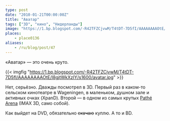 ```yaml
---
type: post
date: "2010-01-21T00:00:00Z"
title: "Аватар"
tags: ["3D", "кино", "Нидерланды"]
image: "https://1.bp.blogspot.com/-R42TFZCjvwM/T4tDT-7D5fI/AAAAAAAAOtE/l8gjtWkXzIY/s1600/avatar.jpg"
places:
    - place0136
aliases:
    - /ru/blog/post/47
---
```


«Аватар» — это очень круто.

{{< imgfig "https://1.bp.blogspot.com/-R42TFZCjvwM/T4tDT-7D5fI/AAAAAAAAOtE/l8gjtWkXzIY/s1600/avatar.jpg" >}}

Нет, серьёзно. Дважды посмотрел в 3D. Первый раз в каком-то сельском кинотеатре в Wageningen, в маленьком, душном зале и активных очках (XpanD). Второй — в одном из самых крутых [Pathé Arena](http://www.pathe.nl/arena/) (IMAX 3D, само собой).

Как выйдет на DVD, обязательно ~~скачаю~~ куплю. А то и BD.
